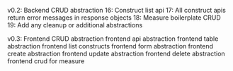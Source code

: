 
v0.2: Backend CRUD abstraction
16: Construct list api
17: All construct apis return error messages in response objects
18: Measure boilerplate CRUD
19: Add any cleanup or additional abstractions

v0.3: Frontend CRUD abstraction
frontend api abstraction
frontend table abstraction
frontend list constructs
frontend form abstraction
frontend create abstraction
frontend update abstraction
frontend delete abstraction
frontend crud for measure
